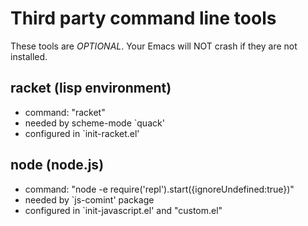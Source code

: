# Third party command line tools
These tools are *OPTIONAL*. Your Emacs will NOT crash if they are not installed.

## racket (lisp environment)
- command: "racket"
- needed by scheme-mode `quack'
- configured in `init-racket.el'

## node (node.js)
- command: "node -e require('repl').start({ignoreUndefined:true})"
- needed by `js-comint' package
- configured in `init-javascript.el' and "custom.el"